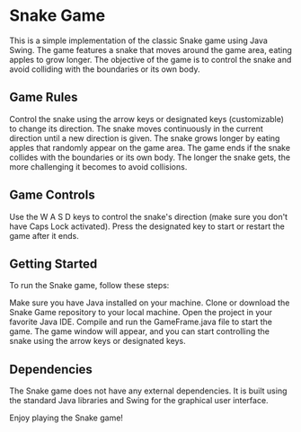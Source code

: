 # Snake Game
This is a simple implementation of the classic Snake game using Java Swing. The game features a snake that moves around the game area, eating apples to grow longer. The objective of the game is to control the snake and avoid colliding with the boundaries or its own body.

## Game Rules
Control the snake using the arrow keys or designated keys (customizable) to change its direction.
The snake moves continuously in the current direction until a new direction is given.
The snake grows longer by eating apples that randomly appear on the game area.
The game ends if the snake collides with the boundaries or its own body.
The longer the snake gets, the more challenging it becomes to avoid collisions.

## Game Controls
Use the W A S D keys to control the snake's direction (make sure you don't have Caps Lock activated).
Press the designated key to start or restart the game after it ends.

## Getting Started
To run the Snake game, follow these steps:

Make sure you have Java installed on your machine.
Clone or download the Snake Game repository to your local machine.
Open the project in your favorite Java IDE.
Compile and run the GameFrame.java file to start the game.
The game window will appear, and you can start controlling the snake using the arrow keys or designated keys.

## Dependencies
The Snake game does not have any external dependencies. It is built using the standard Java libraries and Swing for the graphical user interface.

Enjoy playing the Snake game!
